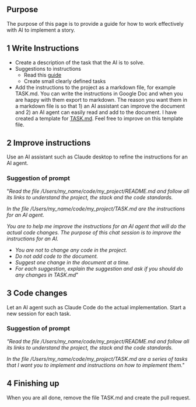 ## **Purpose**

The purpose of this page is to provide a guide for how to work effectively with AI to implement a story.

## **1 Write Instructions**

* Create a description of the task that the AI is to solve.
* Suggestions to instructions
  * Read this [guide](https://github.com/Qais-Hweidi/ai-assisted-development-guide/blob/main/lessons/01-project-structure.md)
  * Create small clearly defined tasks
* Add the instructions to the project as a markdown file, for example TASK.md.
You can write the instructions in Google Doc and when you are happy with them export to markdown.
The reason you want them in a markdown file is so that 1\) an AI assistant can improve the document and 2\) an AI agent can easily read and add to the document.
I have created a template for [TASK.md](./template_TASK.md). Feel free to improve on this template file.

## **2 Improve instructions**

Use an AI assistant such as Claude desktop to refine the instructions for an AI agent.

### **Suggestion of prompt**

"*Read the file /Users/my_name/code/my_project/README.md and follow all its links to understand the project, the stack and the code standards.*

*In the file /Users/my_name/code/my_project/TASK.md are the instructions for an AI agent.*

*You are to help me improve the instructions for an AI agent that will do the actual code changes. The purpose of this chat session is to improve the instructions for an AI.*

* *You are not to change any code in the project.*
* *Do not add code to the document.*
* *Suggest one change in the document at a time.*
* *For each suggestion, explain the suggestion and ask if you should do any changes in TASK.md*"

## **3 Code changes**

Let an AI agent such as Claude Code do the actual implementation. Start a new session for each task.

### **Suggestion of prompt**

*"Read the file /Users/my_name/code/my_project/README.md and follow all its links to understand the project, the stack and the code standards.*

*In the file /Users/my_name/code/my_project/TASK.md are a series of tasks that I want you to implement and instructions on how to implement them."*

## **4 Finishing up**

When you are all done, remove the file TASK.md and create the pull request.
